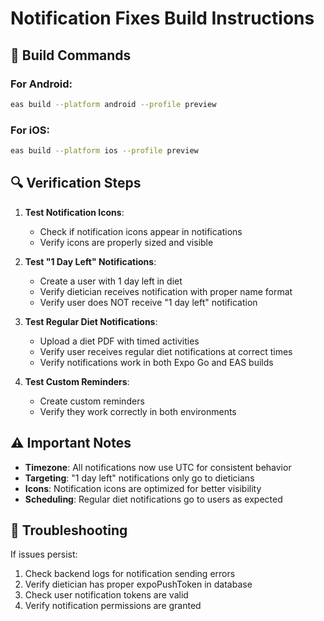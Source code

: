 # Notification Fixes Build Instructions

## 🚀 Build Commands

### For Android:
```bash
eas build --platform android --profile preview
```

### For iOS:
```bash
eas build --platform ios --profile preview
```

## 🔍 Verification Steps

1. **Test Notification Icons**:
   - Check if notification icons appear in notifications
   - Verify icons are properly sized and visible

2. **Test "1 Day Left" Notifications**:
   - Create a user with 1 day left in diet
   - Verify dietician receives notification with proper name format
   - Verify user does NOT receive "1 day left" notification

3. **Test Regular Diet Notifications**:
   - Upload a diet PDF with timed activities
   - Verify user receives regular diet notifications at correct times
   - Verify notifications work in both Expo Go and EAS builds

4. **Test Custom Reminders**:
   - Create custom reminders
   - Verify they work correctly in both environments

## ⚠️ Important Notes

- **Timezone**: All notifications now use UTC for consistent behavior
- **Targeting**: "1 day left" notifications only go to dieticians
- **Icons**: Notification icons are optimized for better visibility
- **Scheduling**: Regular diet notifications go to users as expected

## 🐛 Troubleshooting

If issues persist:
1. Check backend logs for notification sending errors
2. Verify dietician has proper expoPushToken in database
3. Check user notification tokens are valid
4. Verify notification permissions are granted
